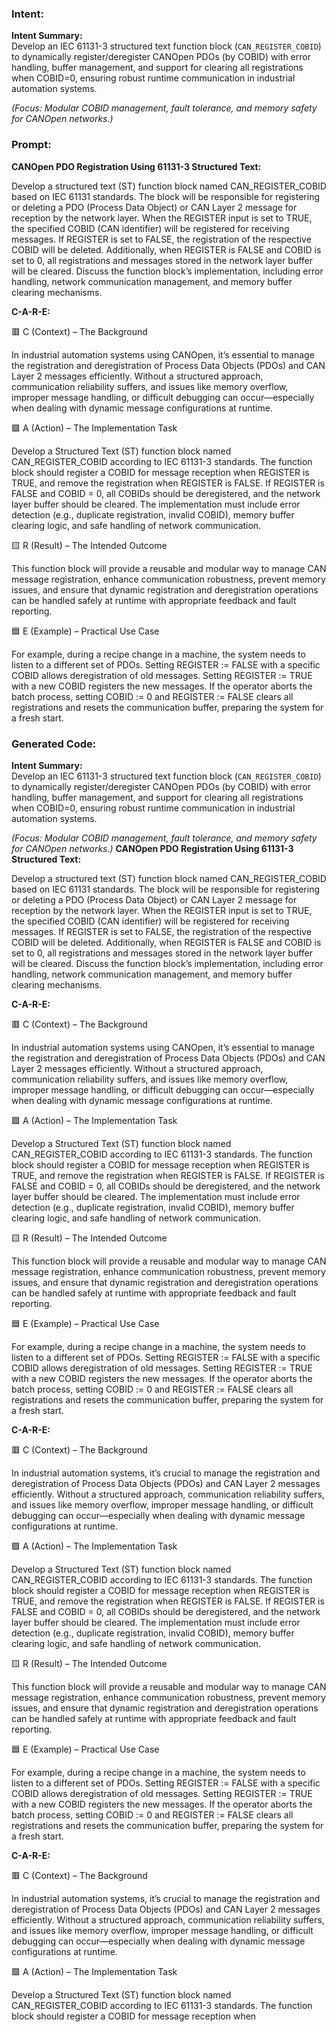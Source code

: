 ### Intent:
**Intent Summary:**  
Develop an IEC 61131-3 structured text function block (`CAN_REGISTER_COBID`) to dynamically register/deregister CANOpen PDOs (by COBID) with error handling, buffer management, and support for clearing all registrations when COBID=0, ensuring robust runtime communication in industrial automation systems.  

*(Focus: Modular COBID management, fault tolerance, and memory safety for CANOpen networks.)*

### Prompt:
**CANOpen PDO Registration Using 61131-3 Structured Text:**

Develop a structured text (ST) function block named CAN_REGISTER_COBID based on IEC 61131 standards. The block will be responsible for registering or deleting a PDO (Process Data Object) or CAN Layer 2 message for reception by the network layer. When the REGISTER input is set to TRUE, the specified COBID (CAN identifier) will be registered for receiving messages. If REGISTER is set to FALSE, the registration of the respective COBID will be deleted. Additionally, when REGISTER is FALSE and COBID is set to 0, all registrations and messages stored in the network layer buffer will be cleared. Discuss the function block’s implementation, including error handling, network communication management, and memory buffer clearing mechanisms.

**C-A-R-E:**

🟥 C (Context) – The Background

In industrial automation systems using CANOpen, it’s essential to manage the registration and deregistration of Process Data Objects (PDOs) and CAN Layer 2 messages efficiently. Without a structured approach, communication reliability suffers, and issues like memory overflow, improper message handling, or difficult debugging can occur—especially when dealing with dynamic message configurations at runtime.

🟩 A (Action) – The Implementation Task

Develop a Structured Text (ST) function block named CAN_REGISTER_COBID according to IEC 61131-3 standards. The function block should register a COBID for message reception when REGISTER is TRUE, and remove the registration when REGISTER is FALSE. If REGISTER is FALSE and COBID = 0, all COBIDs should be deregistered, and the network layer buffer should be cleared. The implementation must include error detection (e.g., duplicate registration, invalid COBID), memory buffer clearing logic, and safe handling of network communication.

🟨 R (Result) – The Intended Outcome

This function block will provide a reusable and modular way to manage CAN message registration, enhance communication robustness, prevent memory issues, and ensure that dynamic registration and deregistration operations can be handled safely at runtime with appropriate feedback and fault reporting.

🟦 E (Example) – Practical Use Case

For example, during a recipe change in a machine, the system needs to listen to a different set of PDOs. Setting REGISTER := FALSE with a specific COBID allows deregistration of old messages. Setting REGISTER := TRUE with a new COBID registers the new messages. If the operator aborts the batch process, setting COBID := 0 and REGISTER := FALSE clears all registrations and resets the communication buffer, preparing the system for a fresh start.

### Generated Code:
**Intent Summary:**  
Develop an IEC 61131-3 structured text function block (`CAN_REGISTER_COBID`) to dynamically register/deregister CANOpen PDOs (by COBID) with error handling, buffer management, and support for clearing all registrations when COBID=0, ensuring robust runtime communication in industrial automation systems.  

*(Focus: Modular COBID management, fault tolerance, and memory safety for CANOpen networks.)*
**CANOpen PDO Registration Using 61131-3 Structured Text:**

Develop a structured text (ST) function block named CAN_REGISTER_COBID based on IEC 61131 standards. The block will be responsible for registering or deleting a PDO (Process Data Object) or CAN Layer 2 message for reception by the network layer. When the REGISTER input is set to TRUE, the specified COBID (CAN identifier) will be registered for receiving messages. If REGISTER is set to FALSE, the registration of the respective COBID will be deleted. Additionally, when REGISTER is FALSE and COBID is set to 0, all registrations and messages stored in the network layer buffer will be cleared. Discuss the function block’s implementation, including error handling, network communication management, and memory buffer clearing mechanisms.

**C-A-R-E:**

🟥 C (Context) – The Background

In industrial automation systems using CANOpen, it’s essential to manage the registration and deregistration of Process Data Objects (PDOs) and CAN Layer 2 messages efficiently. Without a structured approach, communication reliability suffers, and issues like memory overflow, improper message handling, or difficult debugging can occur—especially when dealing with dynamic message configurations at runtime.

🟩 A (Action) – The Implementation Task

Develop a Structured Text (ST) function block named CAN_REGISTER_COBID according to IEC 61131-3 standards. The function block should register a COBID for message reception when REGISTER is TRUE, and remove the registration when REGISTER is FALSE. If REGISTER is FALSE and COBID = 0, all COBIDs should be deregistered, and the network layer buffer should be cleared. The implementation must include error detection (e.g., duplicate registration, invalid COBID), memory buffer clearing logic, and safe handling of network communication.

🟨 R (Result) – The Intended Outcome

This function block will provide a reusable and modular way to manage CAN message registration, enhance communication robustness, prevent memory issues, and ensure that dynamic registration and deregistration operations can be handled safely at runtime with appropriate feedback and fault reporting.

🟦 E (Example) – Practical Use Case

For example, during a recipe change in a machine, the system needs to listen to a different set of PDOs. Setting REGISTER := FALSE with a specific COBID allows deregistration of old messages. Setting REGISTER := TRUE with a new COBID registers the new messages. If the operator aborts the batch process, setting COBID := 0 and REGISTER := FALSE clears all registrations and resets the communication buffer, preparing the system for a fresh start.

**C-A-R-E:**

🟥 C (Context) – The Background

In industrial automation systems, it’s crucial to manage the registration and deregistration of Process Data Objects (PDOs) and CAN Layer 2 messages efficiently. Without a structured approach, communication reliability suffers, and issues like memory overflow, improper message handling, or difficult debugging can occur—especially when dealing with dynamic message configurations at runtime.

🟩 A (Action) – The Implementation Task

Develop a Structured Text (ST) function block named CAN_REGISTER_COBID according to IEC 61131-3 standards. The function block should register a COBID for message reception when REGISTER is TRUE, and remove the registration when REGISTER is FALSE. If REGISTER is FALSE and COBID = 0, all COBIDs should be deregistered, and the network layer buffer should be cleared. The implementation must include error detection (e.g., duplicate registration, invalid COBID), memory buffer clearing logic, and safe handling of network communication.

🟨 R (Result) – The Intended Outcome

This function block will provide a reusable and modular way to manage CAN message registration, enhance communication robustness, prevent memory issues, and ensure that dynamic registration and deregistration operations can be handled safely at runtime with appropriate feedback and fault reporting.

🟦 E (Example) – Practical Use Case

For example, during a recipe change in a machine, the system needs to listen to a different set of PDOs. Setting REGISTER := FALSE with a specific COBID allows deregistration of old messages. Setting REGISTER := TRUE with a new COBID registers the new messages. If the operator aborts the batch process, setting COBID := 0 and REGISTER := FALSE clears all registrations and resets the communication buffer, preparing the system for a fresh start.

**C-A-R-E:**

🟥 C (Context) – The Background

In industrial automation systems, it’s crucial to manage the registration and deregistration of Process Data Objects (PDOs) and CAN Layer 2 messages efficiently. Without a structured approach, communication reliability suffers, and issues like memory overflow, improper message handling, or difficult debugging can occur—especially when dealing with dynamic message configurations at runtime.

🟩 A (Action) – The Implementation Task

Develop a Structured Text (ST) function block named CAN_REGISTER_COBID according to IEC 61131-3 standards. The function block should register a COBID for message reception when
